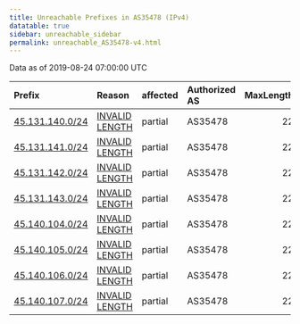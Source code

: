 ```yaml
---
title: Unreachable Prefixes in AS35478 (IPv4)
datatable: true
sidebar: unreachable_sidebar
permalink: unreachable_AS35478-v4.html
---
```


Data as of 2019-08-24 07:00:00 UTC


<div class="datatable-begin"></div>

| Prefix                                                   | Reason                                                                                                    | affected   | Authorized AS   |   MaxLength | Anchor                                         |   unreachable /24s |
|:---------------------------------------------------------|:----------------------------------------------------------------------------------------------------------|:-----------|:----------------|------------:|:-----------------------------------------------|-------------------:|
| [45.131.140.0/24](https://stat.ripe.net/45.131.140.0/24) | [INVALID LENGTH](https://rpki-validator.ripe.net/announcement-preview?asn=AS35478&prefix=45.131.140.0/24) | partial    | AS35478         |          22 | [RIPE](unreachable_RIPE_NCC_RPKI_Root-v4.html) |                  1 |
| [45.131.141.0/24](https://stat.ripe.net/45.131.141.0/24) | [INVALID LENGTH](https://rpki-validator.ripe.net/announcement-preview?asn=AS35478&prefix=45.131.141.0/24) | partial    | AS35478         |          22 | [RIPE](unreachable_RIPE_NCC_RPKI_Root-v4.html) |                  1 |
| [45.131.142.0/24](https://stat.ripe.net/45.131.142.0/24) | [INVALID LENGTH](https://rpki-validator.ripe.net/announcement-preview?asn=AS35478&prefix=45.131.142.0/24) | partial    | AS35478         |          22 | [RIPE](unreachable_RIPE_NCC_RPKI_Root-v4.html) |                  1 |
| [45.131.143.0/24](https://stat.ripe.net/45.131.143.0/24) | [INVALID LENGTH](https://rpki-validator.ripe.net/announcement-preview?asn=AS35478&prefix=45.131.143.0/24) | partial    | AS35478         |          22 | [RIPE](unreachable_RIPE_NCC_RPKI_Root-v4.html) |                  1 |
| [45.140.104.0/24](https://stat.ripe.net/45.140.104.0/24) | [INVALID LENGTH](https://rpki-validator.ripe.net/announcement-preview?asn=AS35478&prefix=45.140.104.0/24) | partial    | AS35478         |          22 | [RIPE](unreachable_RIPE_NCC_RPKI_Root-v4.html) |                  1 |
| [45.140.105.0/24](https://stat.ripe.net/45.140.105.0/24) | [INVALID LENGTH](https://rpki-validator.ripe.net/announcement-preview?asn=AS35478&prefix=45.140.105.0/24) | partial    | AS35478         |          22 | [RIPE](unreachable_RIPE_NCC_RPKI_Root-v4.html) |                  1 |
| [45.140.106.0/24](https://stat.ripe.net/45.140.106.0/24) | [INVALID LENGTH](https://rpki-validator.ripe.net/announcement-preview?asn=AS35478&prefix=45.140.106.0/24) | partial    | AS35478         |          22 | [RIPE](unreachable_RIPE_NCC_RPKI_Root-v4.html) |                  1 |
| [45.140.107.0/24](https://stat.ripe.net/45.140.107.0/24) | [INVALID LENGTH](https://rpki-validator.ripe.net/announcement-preview?asn=AS35478&prefix=45.140.107.0/24) | partial    | AS35478         |          22 | [RIPE](unreachable_RIPE_NCC_RPKI_Root-v4.html) |                  1 |

<div class="datatable-end"></div>